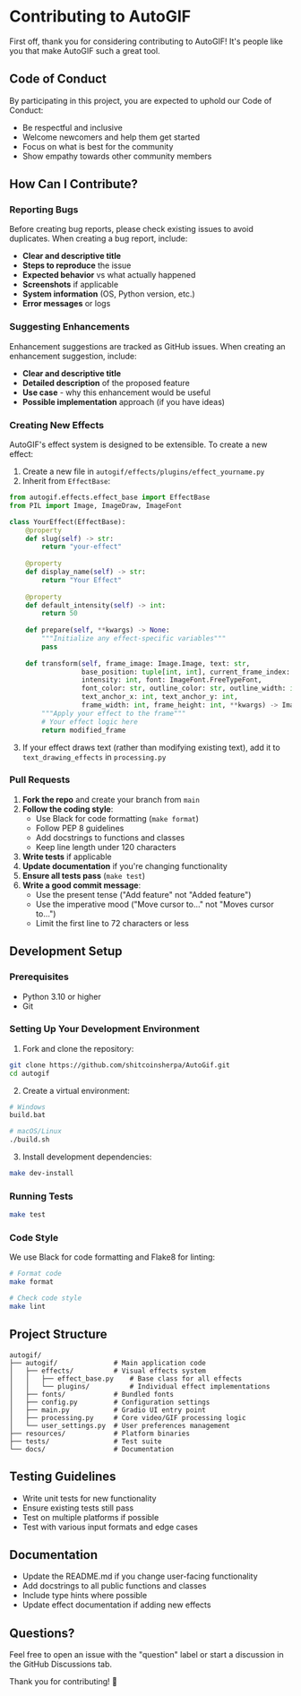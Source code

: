 # Contributing to AutoGIF

First off, thank you for considering contributing to AutoGIF! It's people like you that make AutoGIF such a great tool.

## Code of Conduct

By participating in this project, you are expected to uphold our Code of Conduct:
- Be respectful and inclusive
- Welcome newcomers and help them get started
- Focus on what is best for the community
- Show empathy towards other community members

## How Can I Contribute?

### Reporting Bugs

Before creating bug reports, please check existing issues to avoid duplicates. When creating a bug report, include:

- **Clear and descriptive title**
- **Steps to reproduce** the issue
- **Expected behavior** vs what actually happened
- **Screenshots** if applicable
- **System information** (OS, Python version, etc.)
- **Error messages** or logs

### Suggesting Enhancements

Enhancement suggestions are tracked as GitHub issues. When creating an enhancement suggestion, include:

- **Clear and descriptive title**
- **Detailed description** of the proposed feature
- **Use case** - why this enhancement would be useful
- **Possible implementation** approach (if you have ideas)

### Creating New Effects

AutoGIF's effect system is designed to be extensible. To create a new effect:

1. Create a new file in `autogif/effects/plugins/effect_yourname.py`
2. Inherit from `EffectBase`:

```python
from autogif.effects.effect_base import EffectBase
from PIL import Image, ImageDraw, ImageFont

class YourEffect(EffectBase):
    @property
    def slug(self) -> str:
        return "your-effect"
    
    @property
    def display_name(self) -> str:
        return "Your Effect"
    
    @property
    def default_intensity(self) -> int:
        return 50
    
    def prepare(self, **kwargs) -> None:
        """Initialize any effect-specific variables"""
        pass
    
    def transform(self, frame_image: Image.Image, text: str, 
                  base_position: tuple[int, int], current_frame_index: int,
                  intensity: int, font: ImageFont.FreeTypeFont, 
                  font_color: str, outline_color: str, outline_width: int,
                  text_anchor_x: int, text_anchor_y: int,
                  frame_width: int, frame_height: int, **kwargs) -> Image.Image:
        """Apply your effect to the frame"""
        # Your effect logic here
        return modified_frame
```

3. If your effect draws text (rather than modifying existing text), add it to `text_drawing_effects` in `processing.py`

### Pull Requests

1. **Fork the repo** and create your branch from `main`
2. **Follow the coding style**:
   - Use Black for code formatting (`make format`)
   - Follow PEP 8 guidelines
   - Add docstrings to functions and classes
   - Keep line length under 120 characters
3. **Write tests** if applicable
4. **Update documentation** if you're changing functionality
5. **Ensure all tests pass** (`make test`)
6. **Write a good commit message**:
   - Use the present tense ("Add feature" not "Added feature")
   - Use the imperative mood ("Move cursor to..." not "Moves cursor to...")
   - Limit the first line to 72 characters or less

## Development Setup

### Prerequisites

- Python 3.10 or higher
- Git

### Setting Up Your Development Environment

1. Fork and clone the repository:
```bash
git clone https://github.com/shitcoinsherpa/AutoGif.git
cd autogif
```

2. Create a virtual environment:
```bash
# Windows
build.bat

# macOS/Linux
./build.sh
```

3. Install development dependencies:
```bash
make dev-install
```

### Running Tests

```bash
make test
```

### Code Style

We use Black for code formatting and Flake8 for linting:

```bash
# Format code
make format

# Check code style
make lint
```

## Project Structure

```
autogif/
├── autogif/              # Main application code
│   ├── effects/          # Visual effects system
│   │   ├── effect_base.py    # Base class for all effects
│   │   └── plugins/          # Individual effect implementations
│   ├── fonts/            # Bundled fonts
│   ├── config.py         # Configuration settings
│   ├── main.py           # Gradio UI entry point
│   ├── processing.py     # Core video/GIF processing logic
│   └── user_settings.py  # User preferences management
├── resources/            # Platform binaries
├── tests/                # Test suite
└── docs/                 # Documentation
```

## Testing Guidelines

- Write unit tests for new functionality
- Ensure existing tests still pass
- Test on multiple platforms if possible
- Test with various input formats and edge cases

## Documentation

- Update the README.md if you change user-facing functionality
- Add docstrings to all public functions and classes
- Include type hints where possible
- Update effect documentation if adding new effects

## Questions?

Feel free to open an issue with the "question" label or start a discussion in the GitHub Discussions tab.

Thank you for contributing! 🎉 
